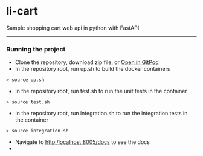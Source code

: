# li-cart
Sample shopping cart web api in python with FastAPI

---
### Running the project
- Clone the repository, download zip file, or [Open in GitPod](https://gitpod.io/#https://github.com/galvaof/li-cart)
- In the repository root, run up.sh to build the docker containers
```
> source up.sh
```
- In the repository root, run test.sh to run the unit tests in the container
```
> source test.sh
```
- In the repository root, run integration.sh to run the integration tests in the container
```
> source integration.sh
```
- Navigate to [http:/localhost:8005/docs](http:/localhost:8005/docs) to see the docs
- 
